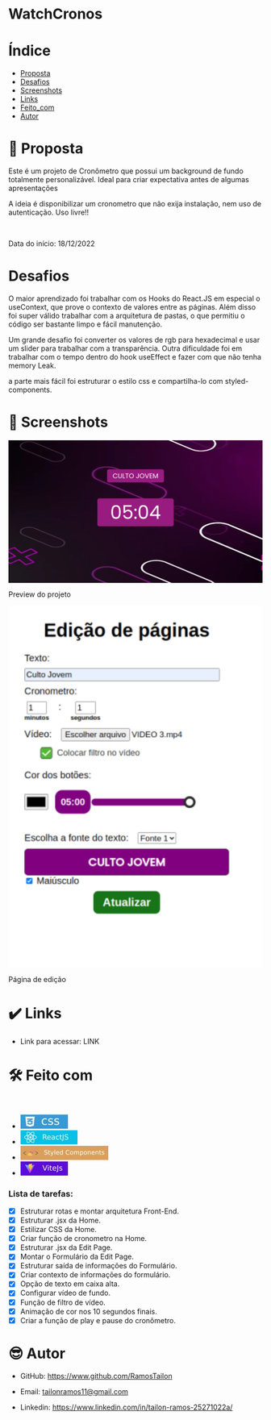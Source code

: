 # WatchCronos

# Índice
- [Proposta](#id01)
- [Desafios](#id02)
- [Screenshots](#id03)
- [Links](#id04)
- [Feito_com](#id05)
- [Autor](#id06)

# 🚀 Proposta <a name="id01"></a>

Este é um projeto de Cronômetro que possui um background de fundo totalmente personalizável. Ideal para criar expectativa antes de algumas apresentações

A ideia é disponibilizar um cronometro que não exija instalação, nem uso de autenticação. Uso livre!!

<br />

Data do início: 18/12/2022

# Desafios <a name="id02"></a>

O maior aprendizado foi trabalhar com os Hooks do React.JS em especial o useContext, que prove o contexto de valores entre as páginas. Além disso foi super válido trabalhar com a arquitetura de pastas, o que permitiu o código ser bastante limpo e fácil manutenção.

Um grande desafio foi converter os valores de rgb para hexadecimal e usar um slider para trabalhar com a transparência. Outra dificuldade foi em trabalhar com o tempo dentro do hook useEffect e fazer com que não tenha memory Leak.

a parte mais fácil foi estruturar o estilo css e compartilha-lo com styled-components.

# :camera_flash: Screenshots <a name="id03"></a>


<p  align="center">
  <img width="600px" src="./public/cronometro1.png" align="center"></img>
</p>
<p>Preview do projeto</p>

<p  align="center">
  <img width="600px" src="./public/cronometro2.png" align="center"></img>
</p>
<p>Página de edição</p>

# :heavy_check_mark: Links <a name="id04"></a>

- Link para acessar: LINK

# 🛠 Feito com <a name="id05"></a>

<br/>

- ![CSS](./public/assets/CSS.jpg)
- ![REACT](./public/assets/reactjs.jpg)
- ![STYLED](./public/assets/styledComponents.jpg)
- ![VITE](./public/assets/vite.jpg)

### Lista de tarefas:
- [x] Estruturar rotas e montar arquitetura Front-End.
- [x] Estruturar .jsx da Home.
- [x] Estilizar CSS da Home.
- [x] Criar função de cronometro na Home.
- [x] Estruturar .jsx da Edit Page.
- [x] Montar o Formulário da Edit Page.
- [x] Estruturar saída de informações do Formulário.
- [x] Criar contexto de informações do formulário.
- [x] Opção de texto em caixa alta.
- [x] Configurar vídeo de fundo.
- [x] Função de filtro de vídeo.
- [x] Animação de cor nos 10 segundos finais.
- [x] Criar a função de play e pause do cronômetro.

# :sunglasses: Autor <a name="id06"></a>

- GitHub: https://www.github.com/RamosTailon

- Email: [tailonramos11@gmail.com](mailto:tailonramos11@gmail.com)

- Linkedin: https://www.linkedin.com/in/tailon-ramos-25271022a/
